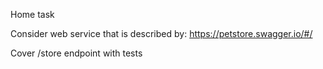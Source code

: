 Home task

Consider web service that is described by:
https://petstore.swagger.io/#/

Cover /store endpoint with tests